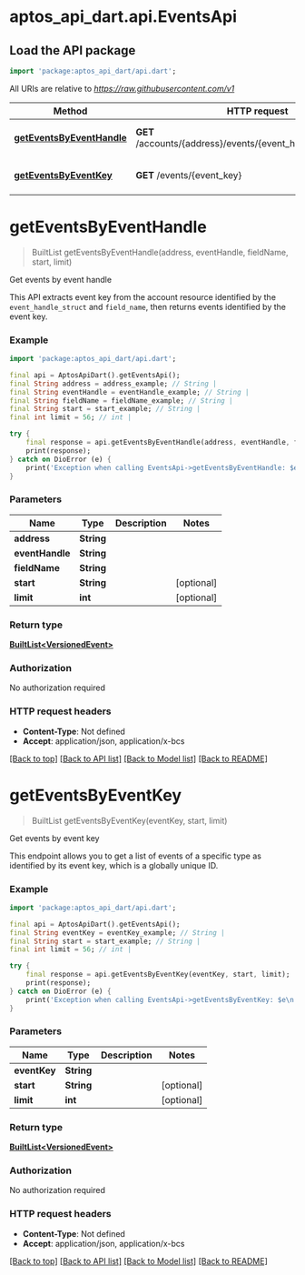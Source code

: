 # aptos_api_dart.api.EventsApi

## Load the API package
```dart
import 'package:aptos_api_dart/api.dart';
```

All URIs are relative to *https://raw.githubusercontent.com/v1*

Method | HTTP request | Description
------------- | ------------- | -------------
[**getEventsByEventHandle**](EventsApi.md#geteventsbyeventhandle) | **GET** /accounts/{address}/events/{event_handle}/{field_name} | Get events by event handle
[**getEventsByEventKey**](EventsApi.md#geteventsbyeventkey) | **GET** /events/{event_key} | Get events by event key


# **getEventsByEventHandle**
> BuiltList<VersionedEvent> getEventsByEventHandle(address, eventHandle, fieldName, start, limit)

Get events by event handle

This API extracts event key from the account resource identified by the `event_handle_struct` and `field_name`, then returns events identified by the event key.

### Example
```dart
import 'package:aptos_api_dart/api.dart';

final api = AptosApiDart().getEventsApi();
final String address = address_example; // String | 
final String eventHandle = eventHandle_example; // String | 
final String fieldName = fieldName_example; // String | 
final String start = start_example; // String | 
final int limit = 56; // int | 

try {
    final response = api.getEventsByEventHandle(address, eventHandle, fieldName, start, limit);
    print(response);
} catch on DioError (e) {
    print('Exception when calling EventsApi->getEventsByEventHandle: $e\n');
}
```

### Parameters

Name | Type | Description  | Notes
------------- | ------------- | ------------- | -------------
 **address** | **String**|  | 
 **eventHandle** | **String**|  | 
 **fieldName** | **String**|  | 
 **start** | **String**|  | [optional] 
 **limit** | **int**|  | [optional] 

### Return type

[**BuiltList&lt;VersionedEvent&gt;**](VersionedEvent.md)

### Authorization

No authorization required

### HTTP request headers

 - **Content-Type**: Not defined
 - **Accept**: application/json, application/x-bcs

[[Back to top]](#) [[Back to API list]](../README.md#documentation-for-api-endpoints) [[Back to Model list]](../README.md#documentation-for-models) [[Back to README]](../README.md)

# **getEventsByEventKey**
> BuiltList<VersionedEvent> getEventsByEventKey(eventKey, start, limit)

Get events by event key

This endpoint allows you to get a list of events of a specific type as identified by its event key, which is a globally unique ID.

### Example
```dart
import 'package:aptos_api_dart/api.dart';

final api = AptosApiDart().getEventsApi();
final String eventKey = eventKey_example; // String | 
final String start = start_example; // String | 
final int limit = 56; // int | 

try {
    final response = api.getEventsByEventKey(eventKey, start, limit);
    print(response);
} catch on DioError (e) {
    print('Exception when calling EventsApi->getEventsByEventKey: $e\n');
}
```

### Parameters

Name | Type | Description  | Notes
------------- | ------------- | ------------- | -------------
 **eventKey** | **String**|  | 
 **start** | **String**|  | [optional] 
 **limit** | **int**|  | [optional] 

### Return type

[**BuiltList&lt;VersionedEvent&gt;**](VersionedEvent.md)

### Authorization

No authorization required

### HTTP request headers

 - **Content-Type**: Not defined
 - **Accept**: application/json, application/x-bcs

[[Back to top]](#) [[Back to API list]](../README.md#documentation-for-api-endpoints) [[Back to Model list]](../README.md#documentation-for-models) [[Back to README]](../README.md)

